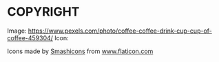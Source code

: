 # COPYRIGHT 
Image: https://www.pexels.com/photo/coffee-coffee-drink-cup-cup-of-coffee-459304/
Icon: <div>Icons made by <a href="https://www.flaticon.com/authors/smashicons" title="Smashicons">Smashicons</a> from <a href="https://www.flaticon.com/" title="Flaticon">www.flaticon.com</a></div>
